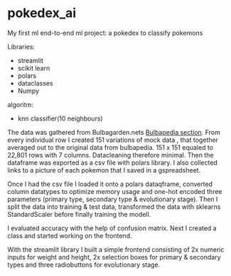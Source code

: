 # pokedex_ai
My first ml end-to-end ml project: a pokedex to classify pokemons

Libraries:
- streamlit
- scikit learn
- polars
- dataclasses
- Numpy

algoritm:
- knn classifier(10 neighbours)


The data was gathered from Bulbagarden.nets [Bulbapedia section](https://bulbapedia.bulbagarden.net/wiki/List_of_Pokémon_by_National_Pokédex_number#Generation_I).
From every individual row I created 151 variations of mock data , that together averaged out to the original data from bulbapedia.
151 x 151 equaled to 22,801 rows with 7 columns. Datacleaning therefore minimal. Then the dataframe was exported as a csv file with polars library.
I also collected links to a picture of each pokemon that I saved in a gspreadsheet.

Once I had the csv file I loaded it onto a polars dataqframe, converted column datatypes to optimize memory usage and one-hot encoded three parameters (primary type, secondary type & evolutionary stage). Then I split the data into training & test data, transformed the data with sklearns StandardScaler before finally training the modell.

I evaluated accuracy with the help of confusion matrix.
Next I created a class and started working on the frontend.

With the streamlit library I built a simple frontend consisting of 2x numeric inputs for weight and height, 2x selection boxes for primary & secondary types and three radiobuttons for evolutionary stage.










